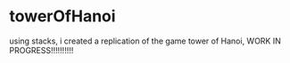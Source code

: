 # towerOfHanoi
using stacks, i created a replication of the game tower of Hanoi, 
WORK IN PROGRESS!!!!!!!!!!
